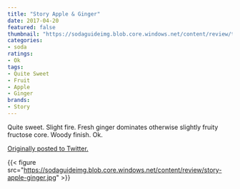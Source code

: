 ```yaml
---
title: "Story Apple & Ginger"
date: 2017-04-20
featured: false
thumbnail: "https://sodaguideimg.blob.core.windows.net/content/review/thumbs/story-apple-ginger.jpg"
categories:
- soda
ratings:
- Ok
tags:
- Quite Sweet
- Fruit
- Apple
- Ginger
brands:
- Story
---
```


Quite sweet. Slight fire. Fresh ginger dominates otherwise slightly fruity fructose core. Woody finish. Ok.

[Originally posted to Twitter.](https://twitter.com/Cavorter/status/855139018681536512)

{{< figure src="https://sodaguideimg.blob.core.windows.net/content/review/story-apple-ginger.jpg" >}}

